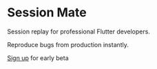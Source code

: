 # Session Mate

Session replay for professional Flutter developers. 

Reproduce bugs from production instantly.

[Sign up](https://sessionmate.dev/) for early beta 
